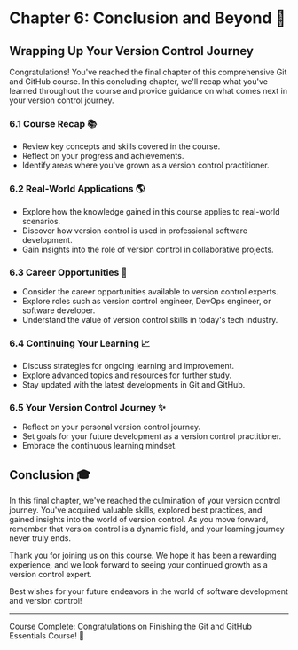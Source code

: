 # Chapter 6: Conclusion and Beyond 🚀

## Wrapping Up Your Version Control Journey

Congratulations! You've reached the final chapter of this comprehensive Git and GitHub course. In this concluding chapter, we'll recap what you've learned throughout the course and provide guidance on what comes next in your version control journey.

### 6.1 Course Recap 📚

- Review key concepts and skills covered in the course.
- Reflect on your progress and achievements.
- Identify areas where you've grown as a version control practitioner.

### 6.2 Real-World Applications 🌎

- Explore how the knowledge gained in this course applies to real-world scenarios.
- Discover how version control is used in professional software development.
- Gain insights into the role of version control in collaborative projects.

### 6.3 Career Opportunities 💼

- Consider the career opportunities available to version control experts.
- Explore roles such as version control engineer, DevOps engineer, or software developer.
- Understand the value of version control skills in today's tech industry.

### 6.4 Continuing Your Learning 📈

- Discuss strategies for ongoing learning and improvement.
- Explore advanced topics and resources for further study.
- Stay updated with the latest developments in Git and GitHub.

### 6.5 Your Version Control Journey ✨

- Reflect on your personal version control journey.
- Set goals for your future development as a version control practitioner.
- Embrace the continuous learning mindset.

## Conclusion 🎓

In this final chapter, we've reached the culmination of your version control journey. You've acquired valuable skills, explored best practices, and gained insights into the world of version control. As you move forward, remember that version control is a dynamic field, and your learning journey never truly ends.

Thank you for joining us on this course. We hope it has been a rewarding experience, and we look forward to seeing your continued growth as a version control expert.

Best wishes for your future endeavors in the world of software development and version control!

---

Course Complete: Congratulations on Finishing the Git and GitHub Essentials Course! 🎉
